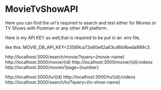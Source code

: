 # MovieTvShowAPI

Here you can find the url's required to search and test either for Movies or TV Shows with Postman or any other API platform.

Here is my API KEY as well,that is required to be put in an .env file,

like this: MOVIE_DB_API_KEY=23589ca72e80e62a63cd6b9beda889c3.

http://localhost:3000/search/movie/?query={movie-name}
http://localhost:3000/movie/{id}
http://localhost:3000/movie/{id}/videos
http://localhost:3000/movies?page={number}


http://localhost:3000/tv/{id}
http://localhost:3000/tv/{id}/videos
http://localhost:3000/search/tv/?query={tv-show-name}
